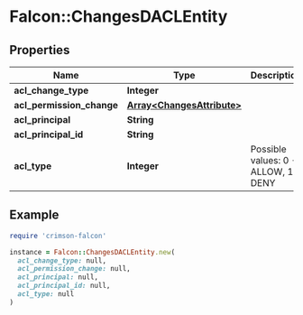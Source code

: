 # Falcon::ChangesDACLEntity

## Properties

| Name | Type | Description | Notes |
| ---- | ---- | ----------- | ----- |
| **acl_change_type** | **Integer** |  | [optional] |
| **acl_permission_change** | [**Array&lt;ChangesAttribute&gt;**](ChangesAttribute.md) |  |  |
| **acl_principal** | **String** |  |  |
| **acl_principal_id** | **String** |  |  |
| **acl_type** | **Integer** | Possible values: 0 - ALLOW, 1 - DENY |  |

## Example

```ruby
require 'crimson-falcon'

instance = Falcon::ChangesDACLEntity.new(
  acl_change_type: null,
  acl_permission_change: null,
  acl_principal: null,
  acl_principal_id: null,
  acl_type: null
)
```

